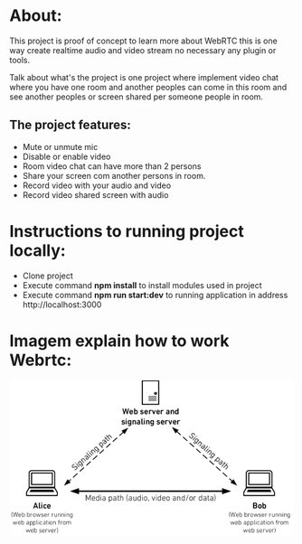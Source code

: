 About:
========

This project is proof of concept to learn more about WebRTC this is one way create realtime audio and video stream no necessary any plugin or tools.

Talk about what's the project is one project where implement video chat where you have one room and another peoples can come in this room and see another peoples or screen shared per someone people in room.

The project features:
---------------------
- Mute or unmute mic
- Disable or enable video
- Room video chat can have more than 2 persons
- Share your screen com another persons in room.
- Record video with your audio and video
- Record video shared screen with audio

Instructions to running project locally:
========================================
- Clone project
- Execute command **npm install** to install modules used in project
- Execute command **npm run start:dev** to running application in address http://localhost:3000


Imagem explain how to work Webrtc:
===================================

![webrtc architecture](webrtc.png)
